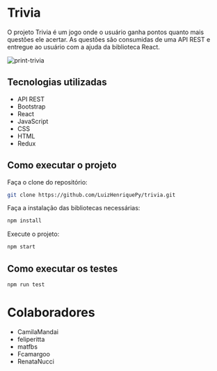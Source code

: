 # Trivia
O projeto Trivia é um jogo onde o usuário ganha pontos quanto mais questões ele acertar. As questões são consumidas de uma API REST e entregue ao usuário com a ajuda da biblioteca React.

![print-trivia](https://user-images.githubusercontent.com/66449676/205354615-32a79739-e3db-4618-b95b-b5dadab2499c.png)

## Tecnologias utilizadas
- API REST
- Bootstrap
- React
- JavaScript
- CSS
- HTML
- Redux
## Como executar o projeto
Faça o clone do repositório:
```sh
git clone https://github.com/LuizHenriquePy/trivia.git
```
Faça a instalação das bibliotecas necessárias:
```sh
npm install
```
Execute o projeto:
```sh
npm start
```
## Como executar os testes
```sh
npm run test
```

# Colaboradores
- CamilaMandai
- feliperitta
- matfbs
- Fcamargoo
- RenataNucci
